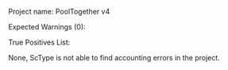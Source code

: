 Project name: PoolTogether v4

Expected Warnings (0):

True Positives List:

None, ScType is not able to find accounting errors in the project.

